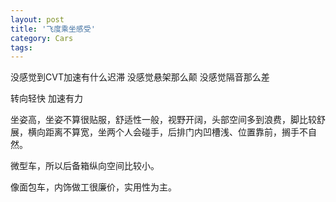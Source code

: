 ```yaml
---
layout: post
title: '飞度乘坐感受'
category: Cars
tags: 
---
```



没感觉到CVT加速有什么迟滞
没感觉悬架那么颠
没感觉隔音那么差

转向轻快
加速有力

坐姿高，坐姿不算很贴服，舒适性一般，视野开阔，头部空间多到浪费，脚比较舒展，横向距离不算宽，坐两个人会碰手，后排门内凹槽浅、位置靠前，搁手不自然。

微型车，所以后备箱纵向空间比较小。

像面包车，内饰做工很廉价，实用性为主。